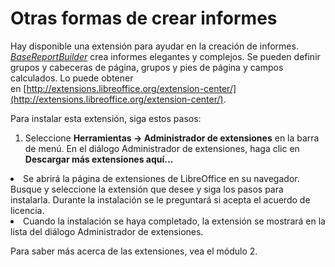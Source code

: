 
# Otras formas de crear informes

Hay disponible una extensión para ayudar en la creación de informes. [*BaseReportBuilder*](http://extensions.libreoffice.org/extension-center/basereportextension) crea informes elegantes y complejos. Se pueden definir grupos y cabeceras de página, grupos y pies de página y campos calculados. Lo puede obtener en [http://extensions.libreoffice.org/extension-center/](http://extensions.libreoffice.org/extension-center/).

Para instalar esta extensión, siga estos pasos:

1. Seleccione **Herramientas → Administrador de extensiones** en la barra de menú. En el diálogo Administrador de extensiones, haga clic en **Descargar más extensiones aquí...**
</li>
<li>
Se abrirá la página de extensiones de LibreOffice en su navegador. Busque y seleccione la extensión que desee y siga los pasos para instalarla. Durante la instalación se le preguntará si acepta el acuerdo de licencia.
</li>
<li>
Cuando la instalación se haya completado, la extensión se mostrará en la lista del diálogo Administrador de extensiones.
</li>

Para saber más acerca de las extensiones, vea el módulo 2.

